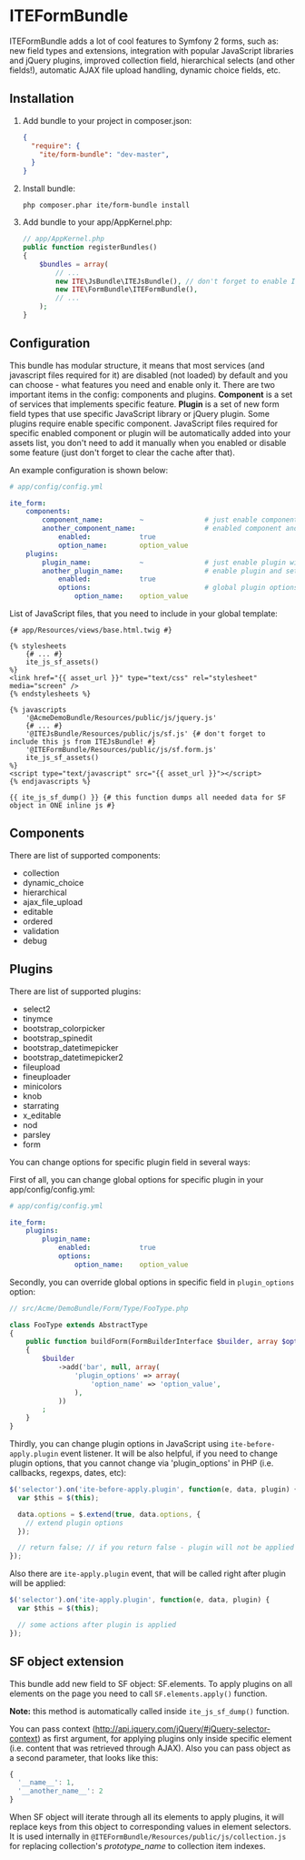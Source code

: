 ITEFormBundle
=============

ITEFormBundle adds a lot of cool features to Symfony 2 forms, such as: new field types and extensions, integration with popular JavaScript libraries and jQuery plugins, improved collection field, hierarchical selects (and other fields!), automatic AJAX file upload handling, dynamic choice fields, etc.

Installation
------------

1. Add bundle to your project in composer.json:

    ```json
    {
      "require": {
        "ite/form-bundle": "dev-master",
      }
    }
    ```
2. Install bundle:
   
    ```
    php composer.phar ite/form-bundle install
    ```

3. Add bundle to your app/AppKernel.php:

    ```php
    // app/AppKernel.php
    public function registerBundles()
    {
        $bundles = array(
            // ...
            new ITE\JsBundle\ITEJsBundle(), // don't forget to enable ITEJsBundle!
            new ITE\FormBundle\ITEFormBundle(),
            // ...
        );
    }
    ```

Configuration
-------------

This bundle has modular structure, it means that most services (and javascript files required for it) are disabled (not loaded) by default and you can choose - what features you need and enable only it. There are two important items in the config: components and plugins. **Component** is a set of services that implements specific feature. **Plugin** is a set of new form field types that use specific JavaScript library or jQuery plugin. Some plugins require enable specific component. JavaScript files required for specific enabled component or plugin will be automatically added into your assets list, you don't need to add it manually when you enabled or disable some feature (just don't forget to clear the cache after that).

An example configuration is shown below:

```yml
# app/config/config.yml

ite_form:
    components:
        component_name:         ~               # just enable component
        another_component_name:                 # enabled component and set options for it
            enabled:            true
            option_name:        option_value
    plugins:
        plugin_name:            ~               # just enable plugin with empty options
        another_plugin_name:                    # enable plugin and set its global options
            enabled:            true
            options:                            # global plugin options, which you can override in specific field
                option_name:    option_value

```
List of JavaScript files, that you need to include in your global template:

```twig
{# app/Resources/views/base.html.twig #}

{% stylesheets
    {# ... #}
    ite_js_sf_assets()
%}
<link href="{{ asset_url }}" type="text/css" rel="stylesheet" media="screen" />
{% endstylesheets %}

{% javascripts
    '@AcmeDemoBundle/Resources/public/js/jquery.js'
    {# ... #}
    '@ITEJsBundle/Resources/public/js/sf.js' {# don't forget to include this js from ITEJsBundle! #}
    '@ITEFormBundle/Resources/public/js/sf.form.js'
    ite_js_sf_assets()
%}
<script type="text/javascript" src="{{ asset_url }}"></script>
{% endjavascripts %}

{{ ite_js_sf_dump() }} {# this function dumps all needed data for SF object in ONE inline js #}
```

Components
----------

There are list of supported components:
 * collection
 * dynamic_choice
 * hierarchical
 * ajax_file_upload
 * editable
 * ordered
 * validation
 * debug

Plugins
-------

There are list of supported plugins:
 * select2
 * tinymce
 * bootstrap_colorpicker
 * bootstrap_spinedit
 * bootstrap_datetimepicker
 * bootstrap_datetimepicker2
 * fileupload
 * fineuploader
 * minicolors
 * knob
 * starrating
 * x_editable
 * nod
 * parsley
 * form

You can change options for specific plugin field in several ways:

First of all, you can change global options for specific plugin in your app/config/config.yml:

```yml
# app/config/config.yml

ite_form:
    plugins:
        plugin_name:
            enabled:            true
            options:
                option_name:    option_value
```

Secondly, you can override global options in specific field in `plugin_options` option:

```php
// src/Acme/DemoBundle/Form/Type/FooType.php

class FooType extends AbstractType
{
    public function buildForm(FormBuilderInterface $builder, array $options)
    {
        $builder
            ->add('bar', null, array(
                'plugin_options' => array(
                    'option_name' => 'option_value',
                ),
            ))
        ;
    }
}
```

Thirdly, you can change plugin options in JavaScript using `ite-before-apply.plugin` event listener. It will be also helpful, if you need to change plugin options, that you cannot change via 'plugin_options' in PHP (i.e. callbacks, regexps, dates, etc):

```js
$('selector').on('ite-before-apply.plugin', function(e, data, plugin) {
  var $this = $(this);

  data.options = $.extend(true, data.options, {
    // extend plugin options
  });

  // return false; // if you return false - plugin will not be applied
});
```

Also there are `ite-apply.plugin` event, that will be called right after plugin will be applied:

```js
$('selector').on('ite-apply.plugin', function(e, data, plugin) {
  var $this = $(this);

  // some actions after plugin is applied
});
```

SF object extension
-------------------

This bundle add new field to SF object: SF.elements. To apply plugins on all elements on the page you need to call `SF.elements.apply()` function.

**Note:** this method is automatically called inside `ite_js_sf_dump()` function.

You can pass context (http://api.jquery.com/jQuery/#jQuery-selector-context) as first argument, for applying plugins only inside specific element (i.e. content that was retrieved through AJAX). Also you can pass object as a second parameter, that looks like this:

```js
{
  '__name__': 1,
  '__another_name__': 2
}
```

When SF object will iterate through all its elements to apply plugins, it will replace keys from this object to corresponding values in element selectors. It is used internally in `@ITEFormBundle/Resources/public/js/collection.js` for replacing collection's *prototype_name* to collection item indexes.